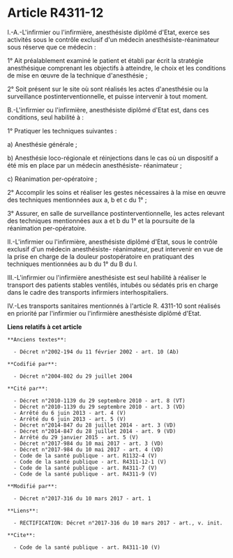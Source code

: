 # Article R4311-12

I.-A.-L'infirmier ou l'infirmière, anesthésiste diplômé d'Etat, exerce ses activités sous le contrôle exclusif d'un médecin
anesthésiste-réanimateur sous réserve que ce médecin : 

1° Ait préalablement examiné le patient et établi par écrit la stratégie anesthésique comprenant les objectifs à atteindre,
le choix et les conditions de mise en œuvre de la technique d'anesthésie ; 

2° Soit présent sur le site où sont réalisés les actes d'anesthésie ou la surveillance postinterventionnelle, et puisse
intervenir à tout moment. 

B.-L'infirmier ou l'infirmière, anesthésiste diplômé d'Etat est, dans ces conditions, seul habilité à : 

1° Pratiquer les techniques suivantes : 

a) Anesthésie générale ; 

b) Anesthésie loco-régionale et réinjections dans le cas où un dispositif a été mis en place par un médecin anesthésiste-
réanimateur ; 

c) Réanimation per-opératoire ; 

2° Accomplir les soins et réaliser les gestes nécessaires à la mise en œuvre des techniques mentionnées aux a, b et c du
1° ; 

3° Assurer, en salle de surveillance postinterventionnelle, les actes relevant des techniques mentionnées aux a et b du 1° et
la poursuite de la réanimation per-opératoire. 

II.-L'infirmier ou l'infirmière, anesthésiste diplômé d'Etat, sous le contrôle exclusif d'un médecin anesthésiste-
réanimateur, peut intervenir en vue de la prise en charge de la douleur postopératoire en pratiquant des techniques
mentionnées au b du 1° du B du I. 

III.-L'infirmier ou l'infirmière anesthésiste est seul habilité à réaliser le transport des patients stables ventilés,
intubés ou sédatés pris en charge dans le cadre des transports infirmiers interhospitaliers. 

IV.-Les transports sanitaires mentionnés à l'article R. 4311-10 sont réalisés en priorité par l'infirmier ou l'infirmière
anesthésiste diplômé d'Etat.

**Liens relatifs à cet article**

	**Anciens textes**:

	  - Décret n°2002-194 du 11 février 2002 - art. 10 (Ab)

	**Codifié par**:

	  - Décret n°2004-802 du 29 juillet 2004

	**Cité par**:

	  - Décret n°2010-1139 du 29 septembre 2010 - art. 8 (VT)
	  - Décret n°2010-1139 du 29 septembre 2010 - art. 3 (VD)
	  - Arrêté du 6 juin 2013 - art. 4 (V)
	  - Arrêté du 6 juin 2013 - art. 5 (V)
	  - Décret n°2014-847 du 28 juillet 2014 - art. 3 (VD)
	  - Décret n°2014-847 du 28 juillet 2014 - art. 9 (VD)
	  - Arrêté du 29 janvier 2015 - art. 5 (V)
	  - Décret n°2017-984 du 10 mai 2017 - art. 3 (VD)
	  - Décret n°2017-984 du 10 mai 2017 - art. 4 (VD)
	  - Code de la santé publique - art. R1132-4 (V)
	  - Code de la santé publique - art. R4311-12-1 (V)
	  - Code de la santé publique - art. R4311-7 (V)
	  - Code de la santé publique - art. R4311-9 (V)

	**Modifié par**:

	  - Décret n°2017-316 du 10 mars 2017 - art. 1

	**Liens**:

	  - RECTIFICATION: Décret n°2017-316 du 10 mars 2017 - art., v. init.

	**Cite**:

	  - Code de la santé publique - art. R4311-10 (V)
